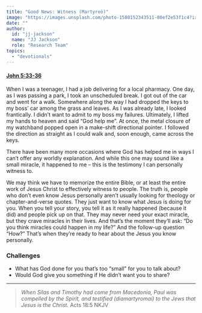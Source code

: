 ```yaml
---
title: "Good News: Witness (Martyreō)"
image: "https://images.unsplash.com/photo-1580152343511-80ef2e53f1c4?ixlib=rb-1.2.1&ixid=MnwxMjA3fDB8MHxwaG90by1wYWdlfHx8fGVufDB8fHx8&auto=format&fit=crop&w=1658&q=80"
date: ""
author:
  id: "jj-jackson"
  name: "JJ Jackson"
  role: "Research Team"
topics:
  - "devotionals"
---
```

#### [John 5:33-36][1]
 
When I was a teenager, I had a job delivering for a local pharmacy. One day, as I was passing a park, I took an unscheduled break. I got out of the car and went for a walk. Somewhere along the way I had dropped the keys to my boss’ car among the grass and leaves. As I was already late, I looked frantically. I didn’t want to admit to my boss my failures. Ultimately, I lifted my hands to heaven and said “God help me”. At once, the metal closure of my watchband popped open in a make-shift directional pointer. I followed the direction as straight as I could walk and, soon enough, came across the keys.

There have been many more occasions where God has helped me in ways I can’t offer any worldly explanation. And while this one may sound like a small miracle, it happened to me – this is the testimony I can personally witness to.

We may think we have to memorize the entire Bible, or at least the entire work of Jesus Christ to effectively witness to people. The truth is, people who don’t even know Jesus personally aren’t usually looking for theology or chapter-and-verse quotes. They just want to know what Jesus is doing for you. When you tell your story, you tell it as it really happened (because it did) and people pick up on that. They may never need your exact miracle, but they crave miracles in their lives. And that’s the moment they’ll ask: “Do you think miracles could happen in my life?” And the follow-up question “How?” That’s when they’re ready to hear about the Jesus you know personally.

### Challenges
- What has God done for you that’s too “small” for you to talk about?
- Would God give you something if He didn’t want you to share?

----

> _When Silas and Timothy had come from Macedonia, Paul was compelled by the Spirit, and testified (diamartyromai) to the Jews that Jesus is the Christ._ Acts 18:5 NKJV

[1]: https://www.biblegateway.com/passage/?search=John+5%3A33-36&version=NLT
